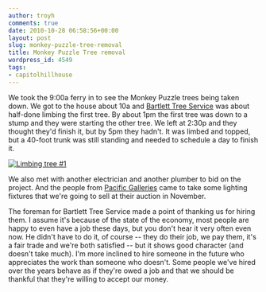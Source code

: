 ```yaml
---
author: troyh
comments: true
date: 2010-10-28 06:58:56+00:00
layout: post
slug: monkey-puzzle-tree-removal
title: Monkey Puzzle Tree removal
wordpress_id: 4549
tags:
- capitolhillhouse
---
```


We took the 9:00a ferry in to see the Monkey Puzzle trees being taken down. We got to the house about 10a and [Bartlett Tree Service](http://www.bartlett.com/locations/Kenmore-WA.cfm?a) was about half-done limbing the first tree. By about 1pm the first tree was down to a stump and they were starting the other tree. We left at 2:30p and they thought they'd finish it, but by 5pm they hadn't. It was limbed and topped, but a 40-foot trunk was still standing and needed to schedule a day to finish it.

[![Limbing tree #1](http://farm2.static.flickr.com/1133/5121685715_6f0bc2452d.jpg)](http://www.flickr.com/photos/troyh/5121685715/)

We also met with another electrician and another plumber to bid on the project. And the people from [Pacific Galleries](http://www.pacgal.com/) came to take some lighting fixtures that we're going to sell at their auction in November.

The foreman for Bartlett Tree Service made a point of thanking us for hiring them. I assume it's because of the state of the economy, most people are happy to even have a job these days, but you don't hear it very often even now. He didn't have to do it, of course -- they do their job, we pay them, it's a fair trade and we're both satisfied -- but it shows good character (and doesn't take much). I'm more inclined to hire someone in the future who appreciates the work than someone who doesn't. Some people we've hired over the years behave as if they're owed a job and that we should be thankful that they're willing to accept our money.
